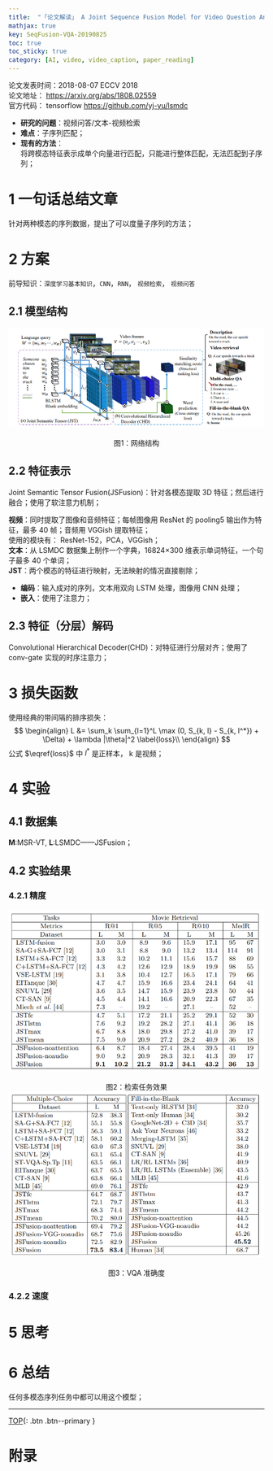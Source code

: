 ```yaml
---
title:  "「论文解读」 A Joint Sequence Fusion Model for Video Question Answering and Retrieval"
mathjax: true
key: SeqFusion-VQA-20190825
toc: true
toc_sticky: true
category: [AI, video, video_caption, paper_reading]
---
```

<span id='head'></span>   

>
论文发表时间：2018-08-07 ECCV 2018        
论文地址： <https://arxiv.org/abs/1808.02559>  
官方代码： tensorflow <https://github.com/yj-yu/lsmdc>   

- **研究的问题**：视频问答/文本-视频检索      
- **难点**：子序列匹配；     
- **现有的方法**：   
  将跨模态特征表示成单个向量进行匹配，只能进行整体匹配，无法匹配到子序列；      

# 1 一句话总结文章
针对两种模态的序列数据，提出了可以度量子序列的方法；    

# 2 方案
前导知识：`深度学习基本知识`，`CNN`，`RNN`， `视频检索`， `视频问答`     

## 2.1 模型结构
<center class="half">
  <img src="/assets/images/video/caption/SeqFusion-VQA/net.png" />&emsp;<br>图1：网络结构   
</center>


## 2.2 特征表示
Joint Semantic Tensor Fusion(JSFusion)：针对各模态提取 3D 特征；然后进行融合；使用了软注意力机制；         

**视频**：同时提取了图像和音频特征；每帧图像用 ResNet 的 pooling5 输出作为特征，最多 40 帧；音频用 VGGish 提取特征；    
使用的模块有： ResNet-152，PCA，VGGish；         
**文本**：从 LSMDC 数据集上制作一个字典，16824×300 维表示单词特征，一个句子最多 40 个单词；        
**JST**：两个模态的特征进行映射，无法映射的情况直接剔除；     
- **编码**：输入成对的序列，文本用双向 LSTM 处理，图像用 CNN 处理；        
- **嵌入**：使用了注意力；   

## 2.3 特征（分层）解码
Convolutional Hierarchical Decoder(CHD)：对特征进行分层对齐；使用了 conv-gate 实现的时序注意力；      


# 3 损失函数
使用经典的带间隔的排序损失：    
$$
\begin{align}   
L &= \sum_k \sum_{l=1}^L \max (0, S_{k, l} - S_{k, l^*}) + \Delta) + \lambda |\theta|^2 \label{loss}\\
\end{align}
$$
公式 $\eqref{loss}$ 中 $l^*$ 是正样本， k 是视频；   


# 4 实验
## 4.1 数据集
**M**:MSR-VT, **L**:LSMDC——JSFusion；        

## 4.2 实验结果

### 4.2.1 精度
<center class="half">
  <img src="/assets/images/video/caption/SeqFusion-VQA/retrieval_result.png" />&emsp;<br>图2：检索任务效果   
</center>


<center class="half">
  <img src="/assets/images/video/caption/SeqFusion-VQA/vqa_result.png" />&emsp;<br>图3：VQA 准确度   
</center>


### 4.2.2 速度


# 5 思考

# 6 总结
任何多模态序列任务中都可以用这个模型；   



------------------
[TOP](#head){: .btn .btn--primary }   



# 附录
